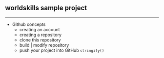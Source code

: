 ## worldskills sample project 
____
+ Github concepts
  + creating an account
  + creating a repository
  + clone this repository
  + build | modify repository
  + push your project into GitHub
  `stringify()`
  
